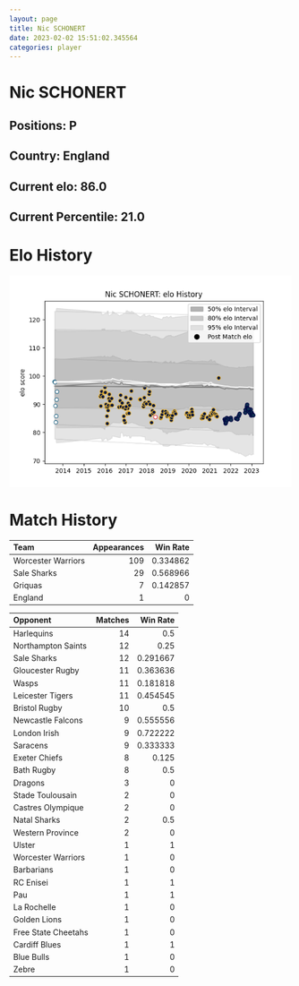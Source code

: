 ```yaml
---  
layout: page  
title: Nic SCHONERT  
date: 2023-02-02 15:51:02.345564  
categories: player  
---
```

# Nic SCHONERT

## Positions: P

## Country: England

## Current elo: 86.0

## Current Percentile: 21.0

# Elo History


![elo history](history_NicSCHONERT.png)
# Match History


| Team               |   Appearances |   Win Rate |
|:-------------------|--------------:|-----------:|
| Worcester Warriors |           109 |   0.334862 |
| Sale Sharks        |            29 |   0.568966 |
| Griquas            |             7 |   0.142857 |
| England            |             1 |   0        |

| Opponent            |   Matches |   Win Rate |
|:--------------------|----------:|-----------:|
| Harlequins          |        14 |   0.5      |
| Northampton Saints  |        12 |   0.25     |
| Sale Sharks         |        12 |   0.291667 |
| Gloucester Rugby    |        11 |   0.363636 |
| Wasps               |        11 |   0.181818 |
| Leicester Tigers    |        11 |   0.454545 |
| Bristol Rugby       |        10 |   0.5      |
| Newcastle Falcons   |         9 |   0.555556 |
| London Irish        |         9 |   0.722222 |
| Saracens            |         9 |   0.333333 |
| Exeter Chiefs       |         8 |   0.125    |
| Bath Rugby          |         8 |   0.5      |
| Dragons             |         3 |   0        |
| Stade Toulousain    |         2 |   0        |
| Castres Olympique   |         2 |   0        |
| Natal Sharks        |         2 |   0.5      |
| Western Province    |         2 |   0        |
| Ulster              |         1 |   1        |
| Worcester Warriors  |         1 |   0        |
| Barbarians          |         1 |   0        |
| RC Enisei           |         1 |   1        |
| Pau                 |         1 |   1        |
| La Rochelle         |         1 |   0        |
| Golden Lions        |         1 |   0        |
| Free State Cheetahs |         1 |   0        |
| Cardiff Blues       |         1 |   1        |
| Blue Bulls          |         1 |   0        |
| Zebre               |         1 |   0        |